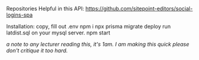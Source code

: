 Repositories Helpful in this API:
https://github.com/sitepoint-editors/social-logins-spa

Installation:
copy, fill out .env
npm i
npx prisma migrate deploy
run latdist.sql on your mysql server.
npm start



*a note to any lecturer reading this, it's 1am. I am making this quick please don't critique it too hard.*